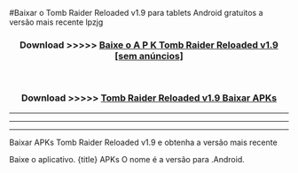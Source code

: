 #Baixar o Tomb Raider Reloaded v1.9  para tablets Android gratuitos a versão mais recente lpzjg


<div align="center">
<h3>Download >>>>> <a href="https://pt-web.web.app/?pt= Tomb Raider Reloaded v1.9">Baixe o A P K Tomb Raider Reloaded v1.9 [sem anúncios]</a></h3><br>

<h3>Download >>>>> <a href="https://pt-web.web.app/?pt= Tomb Raider Reloaded v1.9">Tomb Raider Reloaded v1.9 Baixar APKs</a></h3>
</div>

----------------------------------------------------------

----------------------------------------------------------

----------------------------------------------------------

Baixar APKs Tomb Raider Reloaded v1.9 e obtenha a versão mais recente

Baixe o aplicativo. {title} APKs O nome é a versão para .Android.


